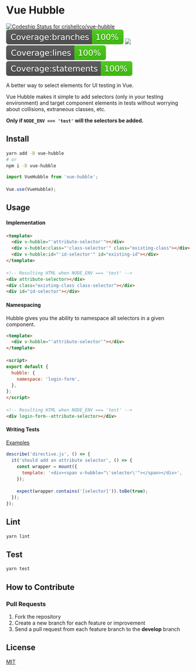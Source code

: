 # Vue Hubble
[![Codeship Status for crishellco/vue-hubble](https://app.codeship.com/projects/383cff90-34f0-0137-f652-2a9cdaeb53f1/status?branch=master)](https://app.codeship.com/projects/332739)
![](badges/badge-branches.svg)
![](badges/badge-functionss.svg)
![](badges/badge-lines.svg)
![](badges/badge-statements.svg)

A better way to select elements for UI testing in Vue.

Vue Hubble makes it simple to add selectors (only in your testing environment) and target component elements in tests without worrying about collisions, extraneous classes, etc.

**Only if `NODE_ENV === 'test'` will the selectors be added.**

## Install

```bash
yarn add -D vue-hubble
# or
npm i -D vue-hubble
```

```javascript
import VueHubble from 'vue-hubble';

Vue.use(VueHubble);
```

## Usage

#### Implementation
```html
<template>
  <div v-hubble="'attribute-selector'"></div>
  <div v-hubble:class="'class-selector'" class="existing-class"></div>
  <div v-hubble:id="'id-selector'" id="existing-id"></div>
</template>

<!-- Resulting HTML when NODE_ENV === 'test' -->
<div attribute-selector></div>
<div class="existing-class class-selector"></div>
<div id="id-selector"></div>
```

#### Namespacing
Hubble gives you the ability to namespace all selectors in a given component.
```html
<template>
  <div v-hubble="'attribute-selector'"></div>
</template>

<script>
export default {
  hubble: {
    namespace: 'login-form',
  },
};
</script>

<!-- Resulting HTML when NODE_ENV === 'test' -->
<div login-form--attribute-selector></div>
```

#### Writing Tests
[Examples](test/directive.spec.js)
```javascript
describe('directive.js', () => {
  it('should add an attribute selector', () => {
    const wrapper = mount({
      template: '<div><span v-hubble="\'selector\'"></span></div>',
    });

    expect(wrapper.contains('[selector]')).toBe(true);
  });
});
```

## Lint
```bash
yarn lint
```

## Test
```bash
yarn test
```

## How to Contribute

### Pull Requests

1. Fork the repository
2. Create a new branch for each feature or improvement
3. Send a pull request from each feature branch to the **develop** branch

## License

[MIT](http://opensource.org/licenses/MIT)
